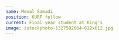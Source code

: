 ```yaml
---
name: Menal Samadi
position: KURF fellow
current: Final year student at King's
image: istockphoto-1327592664-612x612.jpg 
--- 
```

